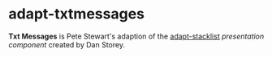 # adapt-txtmessages

**Txt Messages** is Pete Stewart's adaption of the [adapt-stacklist](https://github.com/danielstorey/adapt-stacklist) *presentation component* created by Dan Storey.
